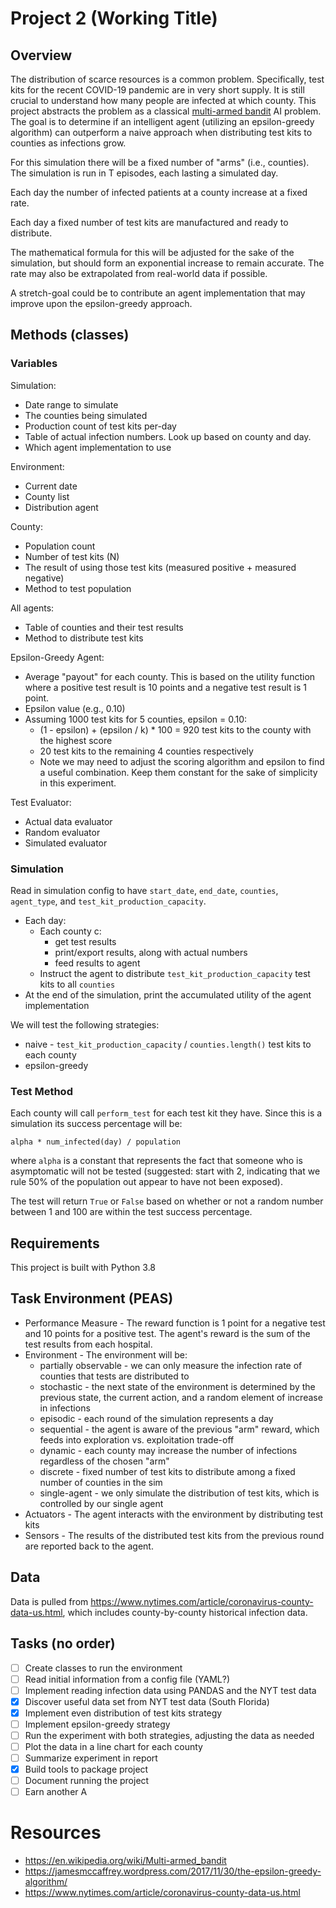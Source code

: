 # Project 2 (Working Title)

## Overview

The distribution of scarce resources is a common problem. Specifically, test
kits for the recent COVID-19 pandemic are in very short supply. It is still
crucial to understand how many people are infected at which county. This project
abstracts the problem as a classical [multi-armed bandit](https://en.wikipedia.org/wiki/Multi-armed_bandit) AI problem. The goal
is to determine if an intelligent agent (utilizing an epsilon-greedy algorithm)
can outperform a naive approach when distributing test kits to counties as
infections grow.

For this simulation there will be a fixed number of "arms" (i.e., counties). The simulation is run in T episodes, each lasting a simulated day.

Each day the number of infected patients at a county increase at a fixed rate.

Each day a fixed number of test kits are manufactured and ready to distribute.

The mathematical formula for this will be adjusted for the sake of the
simulation, but should form an exponential increase to remain accurate. The
rate may also be extrapolated from real-world data if possible.

A stretch-goal could be to contribute an agent implementation that may improve
upon the epsilon-greedy approach.

## Methods (classes)

### Variables

Simulation:

* Date range to simulate
* The counties being simulated
* Production count of test kits per-day
* Table of actual infection numbers. Look up based on county and day.
* Which agent implementation to use

Environment:

* Current date
* County list
* Distribution agent

County:

* Population count
* Number of test kits (N)
* The result of using those test kits (measured positive + measured negative)
* Method to test population

All agents:

* Table of counties and their test results
* Method to distribute test kits

Epsilon-Greedy Agent:

* Average "payout" for each county. This is based on the utility function where a positive test result is 10 points and a negative test result is 1 point.
* Epsilon value (e.g., 0.10)
* Assuming 1000 test kits for 5 counties, epsilon = 0.10:
    * (1 - epsilon) + (epsilon / k) * 100 = 920 test kits to the county with the highest score 
    * 20 test kits to the remaining 4 counties respectively
    * Note we may need to adjust the scoring algorithm and epsilon to find a useful combination. Keep them constant for the sake of simplicity in this experiment.
    
Test Evaluator:

* Actual data evaluator
* Random evaluator
* Simulated evaluator
    
### Simulation

Read in simulation config to have `start_date`, `end_date`, `counties`, `agent_type`, and `test_kit_production_capacity`.

* Each day:
  * Each county c:
    * get test results
    * print/export results, along with actual numbers
    * feed results to agent
  * Instruct the agent to distribute `test_kit_production_capacity` test kits to all `counties`
* At the end of the simulation, print the accumulated utility of the agent implementation

We will test the following strategies:

* naive - `test_kit_production_capacity` / `counties.length()` test kits to each county
* epsilon-greedy
 
### Test Method

Each county will call `perform_test` for each test kit they have. Since this is a simulation its success percentage will be:

    alpha * num_infected(day) / population
    
where `alpha` is a constant that represents the fact that someone who is asymptomatic will not be tested (suggested: start with 2, indicating that we rule 50% of the population out appear to have not been exposed).

The test will return `True` or `False` based on whether or not a random number between 1 and 100 are within the test success percentage.

## Requirements

This project is built with Python 3.8

## Task Environment (PEAS)

* Performance Measure - The reward function is 1 point for a negative test and 10 points for a positive test. The agent's reward is the sum of the test results from each hospital.
* Environment - The environment will be:
    - partially observable - we can only measure the infection rate of counties that tests are distributed to
    - stochastic - the next state of the environment is determined by the previous state, the current action, and a random element of increase in infections
    - episodic - each round of the simulation represents a day
    - sequential - the agent is aware of the previous "arm" reward, which feeds into exploration vs. exploitation trade-off
    - dynamic - each county may increase the number of infections regardless of the chosen "arm"
    - discrete - fixed number of test kits to distribute among a fixed number of counties in the sim
    - single-agent - we only simulate the distribution of test kits, which is controlled by our single agent
* Actuators - The agent interacts with the environment by distributing test kits
* Sensors - The results of the distributed test kits from the previous round are reported back to the agent.

## Data

Data is pulled from https://www.nytimes.com/article/coronavirus-county-data-us.html, which includes county-by-county historical infection data.

## Tasks (no order)

- [ ] Create classes to run the environment
- [ ] Read initial information from a config file (YAML?)
- [ ] Implement reading infection data using PANDAS and the NYT test data
- [X] Discover useful data set from NYT test data (South Florida)
- [X] Implement even distribution of test kits strategy
- [ ] Implement epsilon-greedy strategy
- [ ] Run the experiment with both strategies, adjusting the data as needed
- [ ] Plot the data in a line chart for each county
- [ ] Summarize experiment in report
- [X] Build tools to package project
- [ ] Document running the project
- [ ] Earn another A

# Resources

* https://en.wikipedia.org/wiki/Multi-armed_bandit
* https://jamesmccaffrey.wordpress.com/2017/11/30/the-epsilon-greedy-algorithm/
* https://www.nytimes.com/article/coronavirus-county-data-us.html
